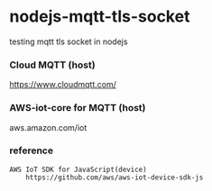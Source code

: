 # nodejs-mqtt-tls-socket
testing mqtt tls socket in nodejs

### Cloud MQTT (host)
https://www.cloudmqtt.com/

### AWS-iot-core for MQTT (host)   
aws.amazon.com/iot

### reference 
    AWS IoT SDK for JavaScript(device)
        https://github.com/aws/aws-iot-device-sdk-js